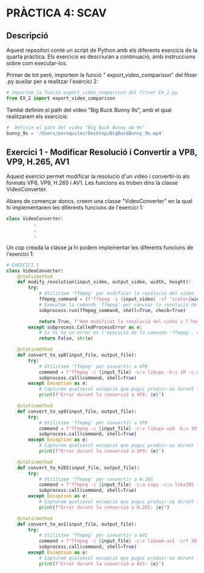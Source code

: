 # PRÀCTICA 4: SCAV

## Descripció

Aquest repositori conté un script de Python amb els diferents exercicis de la quarta pràctica. Els exercicis es descriuran a continuació, amb instruccions sobre com executar-los.

Primer de tot però, importem la funció " export_video_comparison" del fitxer .py auxilar per a realitzar l'exercici 2:

```python
# Importem la funció export_video_comparison del fitxer EX_2.py
from EX_2 import export_video_comparison
```
També definim el path del vídeo "Big Buck Bunny 9s", amb el qual realitzarem els exercicis:
```python
#  Definim el path del video "Big Buck Bunny de 9s"
bunny_9s = '/Users/perequilez/Desktop/BigBuckBunny_9s.mp4'
```

## Exercici 1 - Modificar Resolució i Convertir a VP8, VP9, H.265, AV1

Aquest exercici permet modificar la resolució d'un vídeo i convertir-lo als formats VP8, VP9, H.265 i AV1. Les funcions es troben dins la classe VideoConverter.

Abans de començar doncs, creem una classe "VideoConverter" en la qual hi implementarem les diferents funcions de l'exercici 1:
```python
class VideoConverter:
          .
          .
          .
```
Un cop creada la classe ja hi podem implementar les diferents funcions de l'exercici 1:
```python
# EXERCICI 1
class VideoConverter:
    @staticmethod
    def modify_resolution(input_video, output_video, width, height):
        try:
            # Utilitzem 'ffmpeg' per modificar la resolució del vídeo
            ffmpeg_command = (f'ffmpeg -i {input_video} -vf "scale={width}:{height}" {output_video}_{width}x{height}_.mp4')
            # Executem la comanda 'ffmpeg' per canviar la resolució del vídeo d'entrada i guardar-lo com a vídeo de sortida
            subprocess.run(ffmpeg_command, shell=True, check=True)

            return True, f"Hem modificat la resolució del vídeo i l'hem guardat com a {output_video}"
        except subprocess.CalledProcessError as e:
            # Si hi ha un error en l'execució de la comanda 'ffmpeg', capturem l'excepció i la retornem
            return False, str(e)

    @staticmethod
    def convert_to_vp8(input_file, output_file):
        try:
            # Utilitzem 'ffmpeg' per convertir a VP8
            command = f"ffmpeg -i {input_file} -c:v libvpx -b:v 1M -c:a libvorbis {output_file}_vp8.webm"
            subprocess.call(command, shell=True)
        except Exception as e:
            # Capturem qualsevol excepció que pugui produir-se durant la conversió a VP8
            print(f"Error durant la conversió a VP8: {e}")

    @staticmethod
    def convert_to_vp9(input_file, output_file):
        try:
            # Utilitzem 'ffmpeg' per convertir a VP9
            command = f"ffmpeg -i {input_file} -c:v libvpx-vp9 -b:v 1M -c:a libvorbis {output_file}_vp9.webm"
            subprocess.call(command, shell=True)
        except Exception as e:
            # Capturem qualsevol excepció que pugui produir-se durant la conversió a VP9
            print(f"Error durant la conversió a VP9: {e}")

    @staticmethod
    def convert_to_h265(input_file, output_file):
        try:
            # Utilitzem 'ffmpeg' per convertir a H.265
            command = f"ffmpeg -i {input_file} -c:a copy -c:v libx265 {output_file}_h265.mp4"
            subprocess.call(command, shell=True)
        except Exception as e:
            # Capturem qualsevol excepció que pugui produir-se durant la conversió a H.265
            print(f"Error durant la conversió a H.265: {e}")

    @staticmethod
    def convert_to_av1(input_file, output_file):
        try:
            # Utilitzem 'ffmpeg' per convertir a AV1
            command = f"ffmpeg -i {input_file} -c:v libaom-av1 -crf 30 {output_file}_av1.mkv"
            subprocess.call(command, shell=True)
        except Exception as e:
            # Capturem qualsevol excepció que pugui produir-se durant la conversió a AV1
            print(f"Error durant la conversió a AV1: {e}")

```

